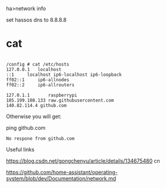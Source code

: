 
ha>network info


set hassos dns to 8.8.8.8

# cat 

~~~

/config # cat /etc/hosts
127.0.0.1	localhost
::1		localhost ip6-localhost ip6-loopback
ff02::1		ip6-allnodes
ff02::2		ip6-allrouters

127.0.1.1		raspberrypi
185.199.108.133 raw.githubusercontent.com
140.82.114.4 github.com
~~~

Otherwise you will get:

ping github.com

~~~
No respone from github.com
~~~






Useful links

https://blog.csdn.net/gongchenyu/article/details/134675480 cn

https://github.com/home-assistant/operating-system/blob/dev/Documentation/network.md